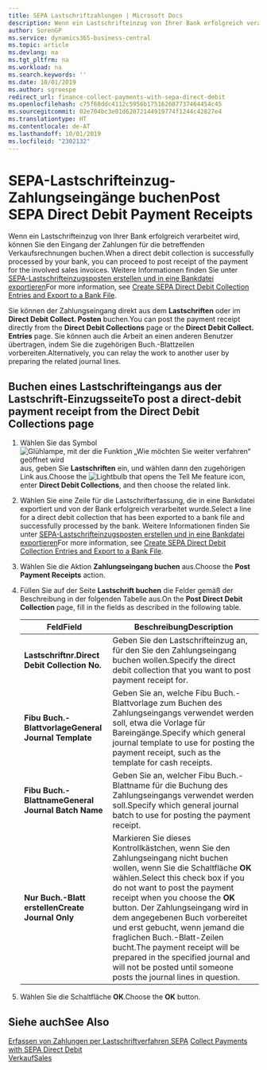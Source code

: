 ```yaml
---
title: SEPA Lastschriftzahlungen | Microsoft Docs
description: Wenn ein Lastschrifteinzug von Ihrer Bank erfolgreich verarbeitet wird, können Sie den Eingang der Zahlungen für die betreffenden Verkaufsrechnungen buchen.
author: SorenGP
ms.service: dynamics365-business-central
ms.topic: article
ms.devlang: na
ms.tgt_pltfrm: na
ms.workload: na
ms.search.keywords: ''
ms.date: 10/01/2019
ms.author: sgroespe
redirect_url: finance-collect-payments-with-sepa-direct-debit
ms.openlocfilehash: c75f68ddc4112c5956b175162687737464454c45
ms.sourcegitcommit: 02e704bc3e01d62072144919774f1244c42827e4
ms.translationtype: HT
ms.contentlocale: de-AT
ms.lasthandoff: 10/01/2019
ms.locfileid: "2302132"
---
```

# <a name="post-sepa-direct-debit-payment-receipts"></a><span data-ttu-id="454bd-103">SEPA-Lastschrifteinzug-Zahlungseingänge buchen</span><span class="sxs-lookup"><span data-stu-id="454bd-103">Post SEPA Direct Debit Payment Receipts</span></span>
<span data-ttu-id="454bd-104">Wenn ein Lastschrifteinzug von Ihrer Bank erfolgreich verarbeitet wird, können Sie den Eingang der Zahlungen für die betreffenden Verkaufsrechnungen buchen.</span><span class="sxs-lookup"><span data-stu-id="454bd-104">When a direct debit collection is successfully processed by your bank, you can proceed to post receipt of the payment for the involved sales invoices.</span></span> <span data-ttu-id="454bd-105">Weitere Informationen finden Sie unter [SEPA-Lastschrifteinzugsposten erstellen und in eine Bankdatei exportieren](finance-how-create-sepa-direct-debit-collection-entries-export-bank-file.md)</span><span class="sxs-lookup"><span data-stu-id="454bd-105">For more information, see [Create SEPA Direct Debit Collection Entries and Export to a Bank File](finance-how-create-sepa-direct-debit-collection-entries-export-bank-file.md).</span></span>  

<span data-ttu-id="454bd-106">Sie können der Zahlungseingang direkt aus dem **Lastschriften** oder im **Direct Debit Collect. Posten** buchen.</span><span class="sxs-lookup"><span data-stu-id="454bd-106">You can post the payment receipt directly from the **Direct Debit Collections** page or the **Direct Debit Collect. Entries** page.</span></span> <span data-ttu-id="454bd-107">Sie können auch die Arbeit an einen anderen Benutzer übertragen, indem Sie die zugehörigen Buch.-Blattzeilen vorbereiten.</span><span class="sxs-lookup"><span data-stu-id="454bd-107">Alternatively, you can relay the work to another user by preparing the related journal lines.</span></span>  

## <a name="to-post-a-direct-debit-payment-receipt-from-the-direct-debit-collections-page"></a><span data-ttu-id="454bd-108">Buchen eines Lastschrifteingangs aus der Lastschrift-Einzugsseite</span><span class="sxs-lookup"><span data-stu-id="454bd-108">To post a direct-debit payment receipt from the Direct Debit Collections page</span></span>  
1. <span data-ttu-id="454bd-109">Wählen Sie das Symbol ![Glühlampe, mit der die Funktion „Wie möchten Sie weiter verfahren“ geöffnet wird](media/ui-search/search_small.png "Wie möchten Sie weiter verfahren?") aus, geben Sie **Lastschriften** ein, und wählen dann den zugehörigen Link aus.</span><span class="sxs-lookup"><span data-stu-id="454bd-109">Choose the ![Lightbulb that opens the Tell Me feature](media/ui-search/search_small.png "Tell me what you want to do") icon, enter **Direct Debit Collections**, and then choose the related link.</span></span>  
2. <span data-ttu-id="454bd-110">Wählen Sie eine Zeile für die Lastschrifterfassung, die in eine Bankdatei exportiert und von der Bank erfolgreich verarbeitet wurde.</span><span class="sxs-lookup"><span data-stu-id="454bd-110">Select a line for a direct debit collection that has been exported to a bank file and successfully processed by the bank.</span></span> <span data-ttu-id="454bd-111">Weitere Informationen finden Sie unter [SEPA-Lastschrifteinzugsposten erstellen und in eine Bankdatei exportieren](finance-how-create-sepa-direct-debit-collection-entries-export-bank-file.md)</span><span class="sxs-lookup"><span data-stu-id="454bd-111">For more information, see [Create SEPA Direct Debit Collection Entries and Export to a Bank File](finance-how-create-sepa-direct-debit-collection-entries-export-bank-file.md).</span></span>  
3. <span data-ttu-id="454bd-112">Wählen Sie die Aktion **Zahlungseingang buchen** aus.</span><span class="sxs-lookup"><span data-stu-id="454bd-112">Choose the **Post Payment Receipts** action.</span></span>  
4. <span data-ttu-id="454bd-113">Füllen Sie auf der Seite **Lastschrift buchen** die Felder gemäß der Beschreibung in der folgenden Tabelle aus.</span><span class="sxs-lookup"><span data-stu-id="454bd-113">On the **Post Direct Debit Collection** page, fill in the fields as described in the following table.</span></span>  

    |<span data-ttu-id="454bd-114">Feld</span><span class="sxs-lookup"><span data-stu-id="454bd-114">Field</span></span>|<span data-ttu-id="454bd-115">Beschreibung</span><span class="sxs-lookup"><span data-stu-id="454bd-115">Description</span></span>|  
    |---------------------------------|---------------------------------------|  
    |<span data-ttu-id="454bd-116">**Lastschriftnr.**</span><span class="sxs-lookup"><span data-stu-id="454bd-116">**Direct Debit Collection No.**</span></span>|<span data-ttu-id="454bd-117">Geben Sie den Lastschrifteinzug an, für den Sie den Zahlungseingang buchen wollen.</span><span class="sxs-lookup"><span data-stu-id="454bd-117">Specify the direct debit collection that you want to post payment receipt for.</span></span>|  
    |<span data-ttu-id="454bd-118">**Fibu Buch.-Blattvorlage**</span><span class="sxs-lookup"><span data-stu-id="454bd-118">**General Journal Template**</span></span>|<span data-ttu-id="454bd-119">Geben Sie an, welche Fibu Buch.-Blattvorlage zum Buchen des Zahlungseingangs verwendet werden soll, etwa die Vorlage für Bareingänge.</span><span class="sxs-lookup"><span data-stu-id="454bd-119">Specify which general journal template to use for posting the payment receipt, such as the template for cash receipts.</span></span>|  
    |<span data-ttu-id="454bd-120">**Fibu Buch.-Blattname**</span><span class="sxs-lookup"><span data-stu-id="454bd-120">**General Journal Batch Name**</span></span>|<span data-ttu-id="454bd-121">Geben Sie an, welcher Fibu Buch.-Blattname für die Buchung des Zahlungseingangs verwendet werden soll.</span><span class="sxs-lookup"><span data-stu-id="454bd-121">Specify which general journal batch to use for posting the payment receipt.</span></span>|  
    |<span data-ttu-id="454bd-122">**Nur Buch.-Blatt erstellen**</span><span class="sxs-lookup"><span data-stu-id="454bd-122">**Create Journal Only**</span></span>|<span data-ttu-id="454bd-123">Markieren Sie dieses Kontrollkästchen, wenn Sie den Zahlungseingang nicht buchen wollen, wenn Sie die Schaltfläche **OK** wählen.</span><span class="sxs-lookup"><span data-stu-id="454bd-123">Select this check box if you do not want to post the payment receipt when you choose the **OK** button.</span></span> <span data-ttu-id="454bd-124">Der Zahlungseingang wird in dem angegebenen Buch vorbereitet und erst gebucht, wenn jemand die fraglichen Buch.-Blatt-Zeilen bucht.</span><span class="sxs-lookup"><span data-stu-id="454bd-124">The payment receipt will be prepared in the specified journal and will not be posted until someone posts the journal lines in question.</span></span>|  

5. <span data-ttu-id="454bd-125">Wählen Sie die Schaltfläche **OK**.</span><span class="sxs-lookup"><span data-stu-id="454bd-125">Choose the **OK** button.</span></span>  

## <a name="see-also"></a><span data-ttu-id="454bd-126">Siehe auch</span><span class="sxs-lookup"><span data-stu-id="454bd-126">See Also</span></span>  
 <span data-ttu-id="454bd-127">[Erfassen von Zahlungen per Lastschriftverfahren SEPA](finance-collect-payments-with-sepa-direct-debit.md) </span><span class="sxs-lookup"><span data-stu-id="454bd-127">[Collect Payments with SEPA Direct Debit](finance-collect-payments-with-sepa-direct-debit.md) </span></span>  
 [<span data-ttu-id="454bd-128">Verkauf</span><span class="sxs-lookup"><span data-stu-id="454bd-128">Sales</span></span>](sales-manage-sales.md)
